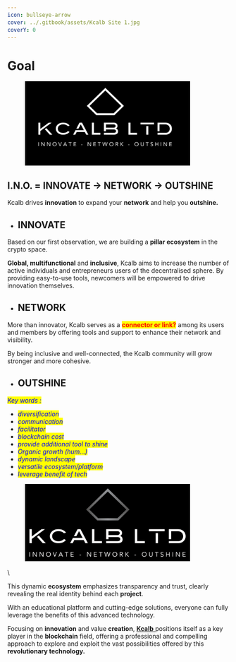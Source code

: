 ```yaml
---
icon: bullseye-arrow
cover: ../.gitbook/assets/Kcalb Site 1.jpg
coverY: 0
---
```


# Goal

<figure><img src="../.gitbook/assets/5 Kcalb Ltd - Icon - Top - Black - Rectangle copie.png" alt="" width="375"><figcaption></figcaption></figure>

## I.N.O. = INNOVATE -> NETWORK -> OUTSHINE

Kcalb drives **innovation** to expand your **network** and help you **outshine.**

* ## INNOVATE

Based on our first observation, we are building a **pillar ecosystem** in the crypto space.

**Global, multifunctional** and **inclusive**, Kcalb aims to increase the number of active individuals and entrepreneurs users of the decentralised sphere. By providing easy-to-use tools, newcomers will be empowered to drive innovation themselves.

* ## NETWORK

More than innovator, Kcalb serves as a <mark style="color:red;">**connector or link?**</mark> among its users and members by offering tools and support to enhance their network and visibility.&#x20;

By being inclusive and well-connected, the Kcalb community will grow stronger and more cohesive.

* ## OUTSHINE





_<mark style="color:blue;">Key words :</mark>_&#x20;

* _<mark style="color:blue;">diversification</mark>_
* _<mark style="color:blue;">communication</mark>_
* _<mark style="color:blue;">facilitator</mark>_
* _<mark style="color:blue;">blockchain cost</mark>_
* _<mark style="color:blue;">provide additional tool to shine</mark>_
* _<mark style="color:blue;">Organic growth (hum...)</mark>_
* _<mark style="color:blue;">dynamic landscape</mark>_
* _<mark style="color:blue;">versatile ecosystem/platform</mark>_
* _<mark style="color:blue;">leverage benefit of tech</mark>_









<figure><img src="../.gitbook/assets/Color logo with background.png" alt="" width="375"><figcaption></figcaption></figure>

\






















This dynamic **ecosystem** emphasizes transparency and trust, clearly revealing the real identity behind each **project**.

With an educational platform and cutting-edge solutions, everyone can fully leverage the benefits of this advanced technology.&#x20;

Focusing on **innovation** and value **creation**, [**Kcalb** ](https://kcalb.org/)positions itself as a key player in the **blockchain** field, offering a professional and compelling approach to explore and exploit the vast possibilities offered by this **revolutionary technology.**

